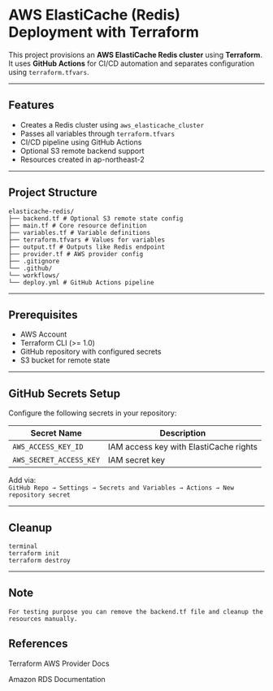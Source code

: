 #  AWS ElastiCache (Redis) Deployment with Terraform

This project provisions an **AWS ElastiCache Redis cluster** using **Terraform**. It uses **GitHub Actions** for CI/CD automation and separates configuration using `terraform.tfvars`.

---

##  Features

- Creates a Redis cluster using `aws_elasticache_cluster`
- Passes all variables through `terraform.tfvars`
- CI/CD pipeline using GitHub Actions
- Optional S3 remote backend support
- Resources created in ap-northeast-2

---

##  Project Structure
```
elasticache-redis/
├── backend.tf # Optional S3 remote state config
├── main.tf # Core resource definition
├── variables.tf # Variable definitions
├── terraform.tfvars # Values for variables
├── output.tf # Outputs like Redis endpoint
├── provider.tf # AWS provider config
├── .gitignore
└── .github/
└── workflows/
└── deploy.yml # GitHub Actions pipeline
```

---

##  Prerequisites

- AWS Account
- Terraform CLI (>= 1.0)
- GitHub repository with configured secrets
-  S3 bucket for remote state

---

##  GitHub Secrets Setup

Configure the following secrets in your repository:

| Secret Name             | Description                              |
|-------------------------|------------------------------------------|
| `AWS_ACCESS_KEY_ID`     | IAM access key with ElastiCache rights   |
| `AWS_SECRET_ACCESS_KEY` | IAM secret key                           |

Add via:  
`GitHub Repo → Settings → Secrets and Variables → Actions → New repository secret`

---

##  Cleanup
```
terminal
terraform init
terraform destroy 
```
---

## Note 
    For testing purpose you can remove the backend.tf file and cleanup the resources manually.

## References

   Terraform AWS Provider Docs

   Amazon RDS Documentation

